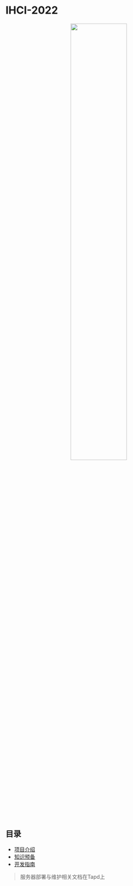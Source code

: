 # IHCI-2022

<div align="center">
<img src="https://ihci.oss-cn-beijing.aliyuncs.com/home/logo.png" width=55%/>
</div>

## 目录
- [项目介绍](Documents/Introduce.md)
- [知识预备](Documents/Knowledge.md)
- [开发指南](Documents/Develop.md)

> 服务器部署与维护相关文档在Tapd上